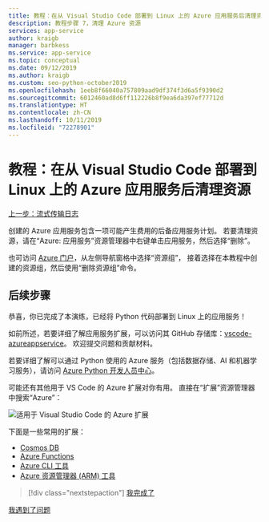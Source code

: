 ```yaml
---
title: 教程：在从 Visual Studio Code 部署到 Linux 上的 Azure 应用服务后清理资源
description: 教程步骤 7，清理 Azure 资源
services: app-service
author: kraigb
manager: barbkess
ms.service: app-service
ms.topic: conceptual
ms.date: 09/12/2019
ms.author: kraigb
ms.custom: seo-python-october2019
ms.openlocfilehash: 1eeb8f66040a757809aad9df374f3d6a5f9390d2
ms.sourcegitcommit: 6012460ad8d6ff112226b8f9ea6da397ef77712d
ms.translationtype: HT
ms.contentlocale: zh-CN
ms.lasthandoff: 10/11/2019
ms.locfileid: "72278901"
---
```

# <a name="tutorial-clean-up-resources-after-deploying-to-azure-app-service-on-linux-from-visual-studio-code"></a>教程：在从 Visual Studio Code 部署到 Linux 上的 Azure 应用服务后清理资源

[上一步：流式传输日志](tutorial-deploy-app-service-on-linux-06.md)

创建的 Azure 应用服务包含一项可能产生费用的后备应用服务计划。 若要清理资源，请在“Azure:  应用服务”资源管理器中右键单击应用服务，然后选择“删除”。 

也可访问 [Azure 门户](https://portal.azure.com)，从左侧导航窗格中选择“资源组”，  接着选择在本教程中创建的资源组，然后使用“删除资源组”命令。 

## <a name="next-steps"></a>后续步骤

恭喜，你已完成了本演练，已经将 Python 代码部署到 Linux 上的应用服务！

如前所述，若要详细了解应用服务扩展，可以访问其 GitHub 存储库：[vscode-azureappservice](https://github.com/Microsoft/vscode-azureappservice)。 欢迎提交问题和贡献材料。

若要详细了解可以通过 Python 使用的 Azure 服务（包括数据存储、AI 和机器学习服务），请访问 [Azure Python 开发人员中心](https://docs.microsoft.com/python/azure/?view=azure-python)。

可能还有其他用于 VS Code 的 Azure 扩展对你有用。 直接在“扩展”资源管理器中搜索“Azure”：

![适用于 Visual Studio Code 的 Azure 扩展](media/deploy-containers/azure-extensions-for-visual-studio-code.png)

下面是一些常用的扩展：

- [Cosmos DB](https://marketplace.visualstudio.com/items?itemName=ms-azuretools.vscode-cosmosdb)
- [Azure Functions](https://marketplace.visualstudio.com/items?itemName=ms-azuretools.vscode-azurefunctions)
- [Azure CLI 工具](https://marketplace.visualstudio.com/items?itemName=ms-vscode.azurecli)
- [Azure 资源管理器 (ARM) 工具](https://marketplace.visualstudio.com/items?itemName=msazurermtools.azurerm-vscode-tools)

> [!div class="nextstepaction"]
> [我完成了](https://docs.microsoft.com/python/azure/?view=azure-python) 

[我遇到了问题](https://www.research.net/r/PWZWZ52?tutorial=vscode-appservice-python&step=07-clean-up-resources)
